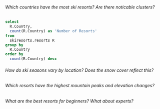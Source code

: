 

###### Which countries have the most ski resorts? Are there noticable clusters?
```` sql
select
  R.Country,
  count(R.Country) as 'Number of Resorts'
from
  skiresorts.resorts R
group by
  R.Country
order by
  count(R.Country) desc
````

###### How do ski seasons vary by location? Does the snow cover reflect this?

###### Which resorts have the highest mountain peaks and elevation changes?

###### What are the best resorts for beginners? What about experts?
